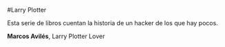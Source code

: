 #Larry Plotter

Esta serie de libros cuentan la historia de un hacker de los que hay pocos.

**Marcos Avilés**, Larry Plotter Lover